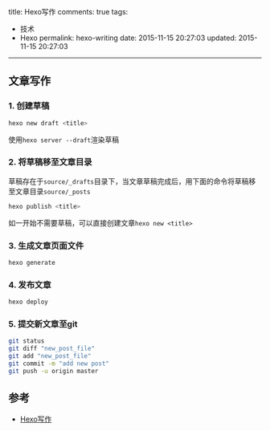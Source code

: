 title: Hexo写作
comments: true
tags:
  - 技术
  - Hexo
permalink: hexo-writing
date: 2015-11-15 20:27:03
updated: 2015-11-15 20:27:03
---


## 文章写作
### 1. 创建草稿
``` bash
hexo new draft <title>
```
使用`hexo server --draft`渲染草稿
### 2. 将草稿移至文章目录
草稿存在于`source/_drafts`目录下，当文章草稿完成后，用下面的命令将草稿移至文章目录`source/_posts`
``` bash
hexo publish <title>
```
如一开始不需要草稿，可以直接创建文章`hexo new <title>`

<!-- more -->

### 3. 生成文章页面文件
``` bash
hexo generate
```
### 4. 发布文章
``` bash
hexo deploy
```
### 5. 提交新文章至git
``` bash
git status
git diff "new_post_file"
git add "new_post_file"
git commit -m "add new post"
git push -u origin master
```

## 参考
* [Hexo写作](https://hexo.io/docs/writing.html)
